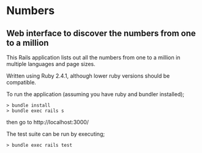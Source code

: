 # Numbers
## Web interface to discover the numbers from one to a million

This Rails application lists out all the numbers from one to a million in multiple languages and page sizes.

Written using Ruby 2.4.1, although lower ruby versions should be compatible.

To run the application (assuming you have ruby and bundler installed);
```
> bundle install
> bundle exec rails s
```
then go to http://localhost:3000/

The test suite can be run by executing;
```
> bundle exec rails test
```
